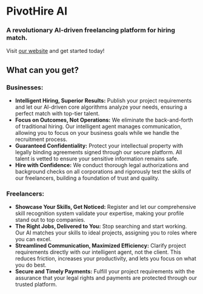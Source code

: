 # PivotHire AI

### A revolutionary AI-driven freelancing platform for hiring match.

Visit [our website](https://www.pivothire.tech/) and get started today!

## What can you get?

### Businesses:

- **Intelligent Hiring, Superior Results:** Publish your project requirements and let our AI-driven core algorithms analyze your needs, ensuring a perfect match with top-tier talent.
- **Focus on Outcomes, Not Operations:** We eliminate the back-and-forth of traditional hiring. Our intelligent agent manages communication, allowing you to focus on your business goals while we handle the recruitment process.
- **Guaranteed Confidentiality:** Protect your intellectual property with legally binding agreements signed through our secure platform. All talent is vetted to ensure your sensitive information remains safe.
- **Hire with Confidence:** We conduct thorough legal authorizations and background checks on all corporations and rigorously test the skills of our freelancers, building a foundation of trust and quality.

### Freelancers:

- **Showcase Your Skills, Get Noticed:** Register and let our comprehensive skill recognition system validate your expertise, making your profile stand out to top companies.
- **The Right Jobs, Delivered to You:** Stop searching and start working. Our AI matches your skills to ideal projects, assigning you to roles where you can excel.
- **Streamlined Communication, Maximized Efficiency:** Clarify project requirements directly with our intelligent agent, not the client. This reduces friction, increases your productivity, and lets you focus on what you do best.
- **Secure and Timely Payments:** Fulfill your project requirements with the assurance that your legal rights and payments are protected through our trusted platform.
